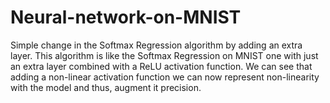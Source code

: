 # Neural-network-on-MNIST
Simple change in the Softmax Regression algorithm by adding an extra layer.
This algorithm is like the Softmax Regression on MNIST one with just an extra layer combined with a ReLU activation function. We can see that adding a non-linear activation function we can now represent non-linearity with the model and thus, augment it precision.
